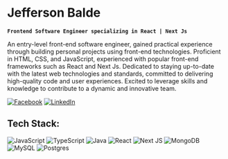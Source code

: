 #   Jefferson Balde

**`Frontend Software Engineer specializing in React | Next Js`**

An entry-level front-end software engineer, gained practical experience through building personal projects using front-end technologies. Proficient in HTML, CSS, and JavaScript, experienced with popular front-end frameworks such as React and Next Js. Dedicated to staying up-to-date with the latest web technologies and standards, committed to delivering high-quality code and user experiences. Excited to leverage skills and knowledge to contribute to a dynamic and innovative team.

[![Facebook](https://img.shields.io/badge/Facebook-%231877F2.svg?logo=Facebook&logoColor=white)](https://facebook.com/jeffersonbalde) [![LinkedIn](https://img.shields.io/badge/LinkedIn-%230077B5.svg?logo=linkedin&logoColor=white)](https://linkedin.com/in/jeffersonbalde) 

## Tech Stack:
![JavaScript](https://img.shields.io/badge/javascript-%23323330.svg?style=for-the-badge&logo=javascript&logoColor=%23F7DF1E) ![TypeScript](https://img.shields.io/badge/typescript-%23007ACC.svg?style=for-the-badge&logo=typescript&logoColor=white) ![Java](https://img.shields.io/badge/java-%23ED8B00.svg?style=for-the-badge&logo=java&logoColor=white) ![React](https://img.shields.io/badge/react-%2320232a.svg?style=for-the-badge&logo=react&logoColor=%2361DAFB) ![Next JS](https://img.shields.io/badge/Next-black?style=for-the-badge&logo=next.js&logoColor=white) ![MongoDB](https://img.shields.io/badge/MongoDB-%234ea94b.svg?style=for-the-badge&logo=mongodb&logoColor=white) ![MySQL](https://img.shields.io/badge/mysql-%2300f.svg?style=for-the-badge&logo=mysql&logoColor=white) ![Postgres](https://img.shields.io/badge/postgres-%23316192.svg?style=for-the-badge&logo=postgresql&logoColor=white)
